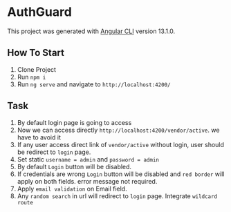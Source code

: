 # AuthGuard

This project was generated with [Angular CLI](https://github.com/angular/angular-cli) version 13.1.0.

## How To Start

1) Clone Project
2) Run `npm i`
3) Run `ng serve` and navigate to `http://localhost:4200/`

## Task

1) By default login page is going to access
2) Now we can access directly `http://localhost:4200/vendor/active`. we have to avoid it
3) If any user access direct link of `vendor/active` without login, user should be redirect to `login` page.
4) Set static `username = admin` and `password = admin`
5) By default `Login` button will be disabled.
6) If credentials are wrong `Login` button will be disabled and `red border` will apply on both fields. error message not required.
7) Apply `email validation` on Email field.
8) Any `random search` in url will redirect to `login` page. Integrate `wildcard route`
